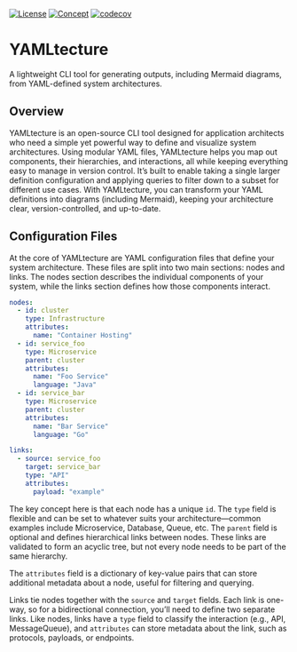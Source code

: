 [![License](https://img.shields.io/badge/license-MIT-blue)](https://opensource.org/licenses/MIT) [![Concept](https://img.shields.io/badge/Status-Concept-white)](https://guide.unitvectorylabs.com/bestpractices/status/#concept) [![codecov](https://codecov.io/gh/UnitVectorY-Labs/YAMLtecture/graph/badge.svg?token=YMO7aAligO)](https://codecov.io/gh/UnitVectorY-Labs/YAMLtecture)

# YAMLtecture

A lightweight CLI tool for generating outputs, including Mermaid diagrams, from YAML-defined system architectures.

## Overview

YAMLtecture is an open-source CLI tool designed for application architects who need a simple yet powerful way to define and visualize system architectures. Using modular YAML files, YAMLtecture helps you map out components, their hierarchies, and interactions, all while keeping everything easy to manage in version control. It’s built to enable taking a single larger definition configuration and applying queries to filter down to a subset for different use cases. With YAMLtecture, you can transform your YAML definitions into diagrams (including Mermaid), keeping your architecture clear, version-controlled, and up-to-date.

## Configuration Files

At the core of YAMLtecture are YAML configuration files that define your system architecture. These files are split into two main sections: nodes and links. The nodes section describes the individual components of your system, while the links section defines how those components interact.

```yaml
nodes:
  - id: cluster
    type: Infrastructure
    attributes:
      name: "Container Hosting"
  - id: service_foo
    type: Microservice
    parent: cluster
    attributes:
      name: "Foo Service"
      language: "Java"
  - id: service_bar
    type: Microservice
    parent: cluster
    attributes:
      name: "Bar Service"
      language: "Go"

links:
  - source: service_foo
    target: service_bar
    type: "API"
    attributes:
      payload: "example"
```

The key concept here is that each node has a unique `id`. The `type` field is flexible and can be set to whatever suits your architecture—common examples include Microservice, Database, Queue, etc. The `parent` field is optional and defines hierarchical links between nodes. These links are validated to form an acyclic tree, but not every node needs to be part of the same hierarchy.

The `attributes` field is a dictionary of key-value pairs that can store additional metadata about a node, useful for filtering and querying.

Links tie nodes together with the `source` and `target` fields. Each link is one-way, so for a bidirectional connection, you’ll need to define two separate links. Like nodes, links have a `type` field to classify the interaction (e.g., API, MessageQueue), and `attributes` can store metadata about the link, such as protocols, payloads, or endpoints.
